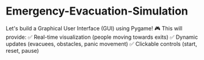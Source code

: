 # Emergency-Evacuation-Simulation
Let's build a Graphical User Interface (GUI) using Pygame! 🎮 This will provide: ✅ Real-time visualization (people moving towards exits) ✅ Dynamic updates (evacuees, obstacles, panic movement) ✅ Clickable controls (start, reset, pause)

